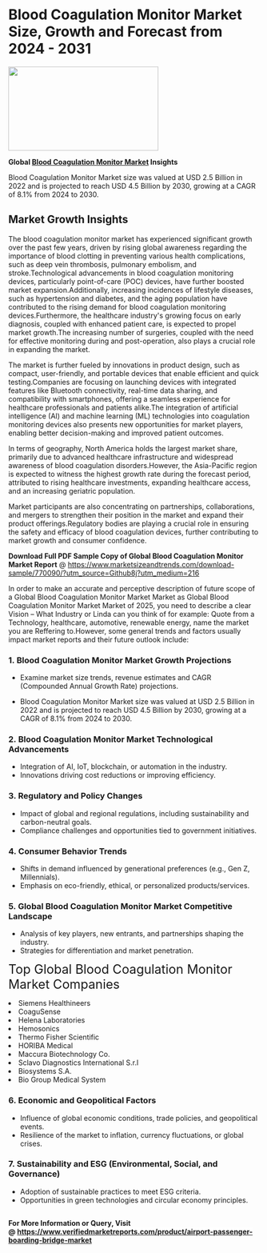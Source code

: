 <H1>Blood Coagulation Monitor Market Size, Growth and Forecast from 2024 - 2031</H1><img class="aligncenter size-medium wp-image-584254" src="https://thirdeyenews.in/wp-content/uploads/2024/09/Global-Market-Research-300x168.jpeg" alt="" width="300" height="168" /><p><strong>Global&nbsp;<a href="https://www.marketsizeandtrends.com/download-sample/770090/?utm_source=Github8j?utm_medium=216">Blood Coagulation Monitor Market</a> Insights</strong></p><p>Blood Coagulation Monitor Market size was valued at USD 2.5 Billion in 2022 and is projected to reach USD 4.5 Billion by 2030, growing at a CAGR of 8.1% from 2024 to 2030.</p><p><h2>Market Growth Insights</h2> The blood coagulation monitor market has experienced significant growth over the past few years, driven by rising global awareness regarding the importance of blood clotting in preventing various health complications, such as deep vein thrombosis, pulmonary embolism, and stroke.Technological advancements in blood coagulation monitoring devices, particularly point-of-care (POC) devices, have further boosted market expansion.Additionally, increasing incidences of lifestyle diseases, such as hypertension and diabetes, and the aging population have contributed to the rising demand for blood coagulation monitoring devices.Furthermore, the healthcare industry's growing focus on early diagnosis, coupled with enhanced patient care, is expected to propel market growth.The increasing number of surgeries, coupled with the need for effective monitoring during and post-operation, also plays a crucial role in expanding the market. <p>The market is further fueled by innovations in product design, such as compact, user-friendly, and portable devices that enable efficient and quick testing.Companies are focusing on launching devices with integrated features like Bluetooth connectivity, real-time data sharing, and compatibility with smartphones, offering a seamless experience for healthcare professionals and patients alike.The integration of artificial intelligence (AI) and machine learning (ML) technologies into coagulation monitoring devices also presents new opportunities for market players, enabling better decision-making and improved patient outcomes.</p> <p>In terms of geography, North America holds the largest market share, primarily due to advanced healthcare infrastructure and widespread awareness of blood coagulation disorders.However, the Asia-Pacific region is expected to witness the highest growth rate during the forecast period, attributed to rising healthcare investments, expanding healthcare access, and an increasing geriatric population.</p> <p>Market participants are also concentrating on partnerships, collaborations, and mergers to strengthen their position in the market and expand their product offerings.Regulatory bodies are playing a crucial role in ensuring the safety and efficacy of blood coagulation devices, further contributing to market growth and consumer confidence.</p> </p><p><span class=""><strong>Download Full PDF Sample Copy of Global Blood Coagulation Monitor Market Report</strong> @ <a href="https://www.marketsizeandtrends.com/download-sample/770090/?utm_source=Github8j?utm_medium=216" target="_blank">https://www.marketsizeandtrends.com/download-sample/770090/?utm_source=Github8j?utm_medium=216</a></span></p><p>In order to make an accurate and perceptive description of future scope of a Global&nbsp;Blood Coagulation Monitor Market Market as Global&nbsp;Blood Coagulation Monitor Market Market of 2025, you need to describe a clear Vision &ndash; What Industry or Linda can you think of for example: Quote from a Technology, healthcare, automotive, renewable energy, name the market you are Reffering to.However, some general trends and factors usually impact market reports and their future outlook include:</p><h3>1.&nbsp;<strong>Blood Coagulation Monitor Market Growth Projections</strong></h3><ul><li>Examine market size trends, revenue estimates and CAGR (Compounded Annual Growth Rate) projections.</li><li><p>Blood Coagulation Monitor Market size was valued at USD 2.5 Billion in 2022 and is projected to reach USD 4.5 Billion by 2030, growing at a CAGR of 8.1% from 2024 to 2030.</p></li></ul><h3>2.&nbsp;<strong>Blood Coagulation Monitor Market Technological Advancements</strong></h3><ul><li>Integration of AI, IoT, blockchain, or automation in the industry.</li><li>Innovations driving cost reductions or improving efficiency.</li></ul><h3>3.&nbsp;<strong>Regulatory and Policy Changes</strong></h3><ul><li>Impact of global and regional regulations, including sustainability and carbon-neutral goals.</li><li>Compliance challenges and opportunities tied to government initiatives.</li></ul><h3>4.&nbsp;<strong>Consumer Behavior Trends</strong></h3><ul><li>Shifts in demand influenced by generational preferences (e.g., Gen Z, Millennials).</li><li>Emphasis on eco-friendly, ethical, or personalized products/services.</li></ul><h3>5.&nbsp;<strong>Global Blood Coagulation Monitor Market Competitive Landscape</strong></h3><ul><li>Analysis of key players, new entrants, and partnerships shaping the industry.</li><li>Strategies for differentiation and market penetration.</li></ul><p data-pm-slice="1 1 []"><span style="color: inherit; font-family: inherit; font-size: 25px;">Top Global Blood Coagulation Monitor Market Companies</span></p><div class="" data-test-id=""><p><li>Siemens Healthineers</li><li> CoaguSense</li><li> Helena Laboratories</li><li> Hemosonics</li><li> Thermo Fisher Scientific</li><li> HORIBA Medical</li><li> Maccura Biotechnology Co.</li><li> Sclavo Diagnostics International S.r.l</li><li> Biosystems S.A.</li><li> Bio Group Medical System</li></p></div><h3>6.&nbsp;<strong>Economic and Geopolitical Factors</strong></h3><ul><li>Influence of global economic conditions, trade policies, and geopolitical events.</li><li>Resilience of the market to inflation, currency fluctuations, or global crises.</li></ul><h3>7.&nbsp;<strong>Sustainability and ESG (Environmental, Social, and Governance)</strong></h3><ul><li>Adoption of sustainable practices to meet ESG criteria.</li><li>Opportunities in green technologies and circular economy principles.</li></ul><h2><strong style="font-size: 14px;">For More Information or Query, Visit @&nbsp;</strong><a style="background-color: #ffffff; font-size: 14px;" href="https://www.marketsizeandtrends.com/report/blood-coagulation-monitor-market/" target="_blank">https://www.verifiedmarketreports.com/product/airport-passenger-boarding-bridge-market</a></h2>